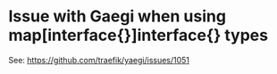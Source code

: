 # Issue with Gaegi when using map\[interface{}]interface{} types

See: https://github.com/traefik/yaegi/issues/1051